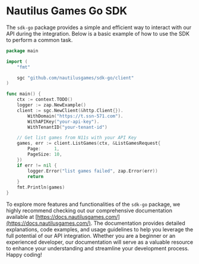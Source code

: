 # Nautilus Games Go SDK

The `sdk-go` package provides a simple and efficient way to interact with our API during the integration. Below is a basic example of how to use the SDK to perform a common task.

```go
package main

import (
    "fmt"

    sgc "github.com/nautilusgames/sdk-go/client"
)

func main() {
	ctx := context.TODO()
	logger := zap.NewExample()
	client := sgc.NewClient(&http.Client{}).
		WithDomain("https://t.ssn-571.com").
		WithAPIKey("your-api-key").
		WithTenantID("your-tenant-id")

	// Get list games from N11s with your API Key
	games, err := client.ListGames(ctx, &ListGamesRequest{
		Page:     1,
		PageSize: 10,
	})
	if err != nil {
		logger.Error("list games failed", zap.Error(err))
		return
	}
	fmt.Println(games)
}
```

To explore more features and functionalities of the `sdk-go` package, we highly recommend checking out our comprehensive documentation available at [https://docs.nautilusgames.com/](https://docs.nautilusgames.com/). The documentation provides detailed explanations, code examples, and usage guidelines to help you leverage the full potential of our API integration. Whether you are a beginner or an experienced developer, our documentation will serve as a valuable resource to enhance your understanding and streamline your development process. Happy coding!
